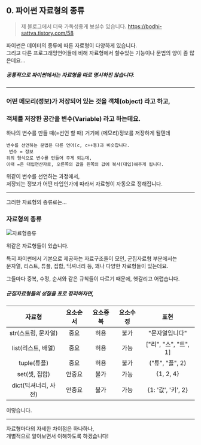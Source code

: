 ## 0. 파이썬 자료형의 종류

> 제 블로그에서 더욱 가독성좋게 보실수 있습니다.
> https://bodhi-sattva.tistory.com/58


파이썬은 데이터의 종류에 따른 자료형이 다양하게 있습니다.  
그리고 다른 프로그래밍언어들에 비해 자료형에서 할수있는 기능이나 문법의 양이 좀 많은데요...

##### 공통적으로 파이썬에서는 자료형을 따로 명시하진 않습니다.

---

### 어떤 메모리(정보)가 저장되어 있는 것을 **객체(object)** 라고 하고,

### 객체를 저장한 공간을 **변수(Variable)** 라고 하는데요.

하나의 변수를 만들 때(=선언 할 때) 거기에 (메모리)정보를 저장하게 될텐데 
  
    변수를 선언하는 문법은 다른 언어(c, c++등)과 비슷합니다.   
     변수 = 정보   
    위의 형식으로 변수를 만들어 주게 되는데,   
    이때 =은 대입연산자로, 오른쪽의 값을 왼쪽의 값에 복사(대입)해주게 됩니다.   
  
위같이 변수를 선언하는 과정에서,  
저장되는 정보가 어떤 타입인가에 따라서 자료형이 자동으로 정해집니다.

---

그러한 자료형의 종류로는...

### 자료형의 종류

![자료형종류](https://user-images.githubusercontent.com/48408417/77824124-7f41fd00-7143-11ea-880f-9ad7ec1f5213.png)

위같은 자료형들이 있습니다.

특히 파이썬에서 기본으로 제공하는 자료구조들이 모인, 군집자료형 부분에서는  
문자열, 리스트, 튜플, 집합, 딕셔너리 등, 꽤나 다양한 자료형들이 있는데요.  

그들마다 중복, 수정, 순서와 같은 규칙들이 다르기 때문에, 헷갈리고 어렵습니다.  

##### 군집자료형들의 성질을 표로 정리하자면,

자료형|요소순서|요소중복|요소수정|표현
:---:|:---:|:---:|:---:|:---:
str(스트링, 문자열)|중요|허용|불가|"문자열입니다"
list(리스트, 배열)|중요|허용|가능|["리", "스", "트", 1]
tuple(튜플)|중요|허용|불가|("튜", "플", 2)
set(셋, 집합)|안중요|불가|가능|{1, 2, 4}
dict(딕셔너리, 사전)|안중요|불가|가능|{1: '값', '키', 2}

이렇습니다.

---

자료형마다의 자세한 차이점은 하나하나,  
개별적으로 알아보면서 이해하도록 하겠습니다!


